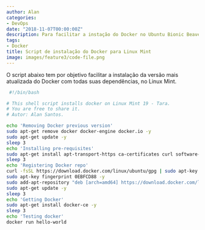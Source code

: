 ```yaml
---
author: Alan
categories:
- DevOps
date: "2018-11-07T00:00:00Z"
description: Para facilitar a instação do Docker no Ubuntu Bionic Beaver, criei um script de instalação em Shell. Ele pode ser adaptado para outras versões do Ubuntu.
tags:
- Docker
title: Script de instalação do Docker para Linux Mint
image: images/feature3/code-file.png
---
```

O script abaixo tem por objetivo facilitar a instalação da versão mais atualizada do Docker com todas suas dependências, no Linux Mint.

```bash
 #!/bin/bash

# This shell script installs docker on Linux Mint 19 - Tara.
# You are free to share it.
# Autor: Alan Santos.

echo 'Removing Docker previous version'
sudo apt-get remove docker docker-engine docker.io -y
sudo apt-get update -y
sleep 3
echo 'Installing pre-requisites'
sudo apt-get install apt-transport-https ca-certificates curl software-properties-common
sleep 3
echo 'Registering Docker repo'
curl -fsSL https://download.docker.com/linux/ubuntu/gpg | sudo apt-key add -
sudo apt-key fingerprint 0EBFCD88 -y
sudo add-apt-repository "deb [arch=amd64] https://download.docker.com/linux/ubuntu bionic stable" -y
sudo apt-get update -y
sleep 3
echo 'Getting Docker'
sudo apt-get install docker-ce -y
sleep 3
echo 'Testing docker'
docker run hello-world
```
